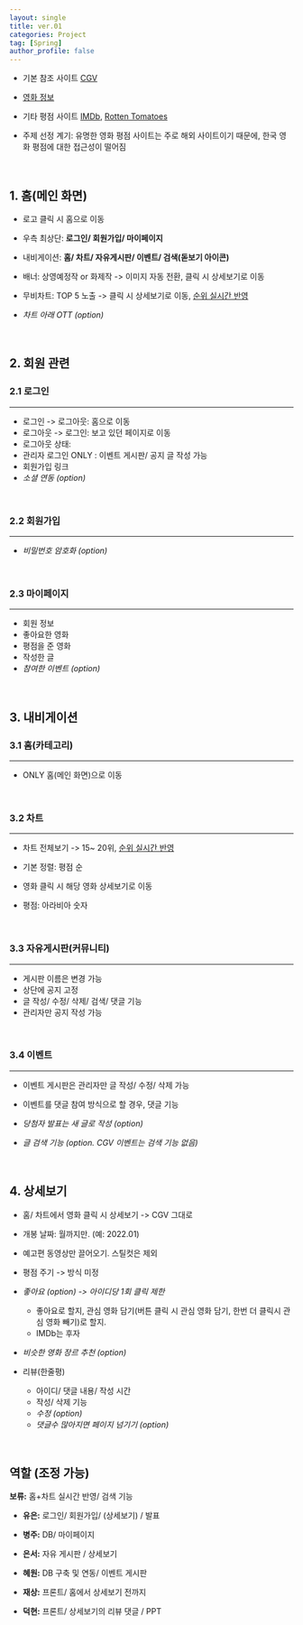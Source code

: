 ```yaml
---
layout: single
title: ver.01
categories: Project
tag: [Spring]
author_profile: false
---
```


* 기본 참조 사이트 [CGV](https://www.cgv.co.kr/)

* [영화 정보](https://www.kobis.or.kr/kobis/business/mast/mvie/searchMovieList.do)

* 기타 평점 사이트 [IMDb](https://www.imdb.com/chart/top/?ref_=nv_mv_250), [Rotten Tomatoes](https://www.rottentomatoes.com/)
* 주제 선정 계기: 유명한 영화 평점 사이트는 주로 해외 사이트이기 때문에, 한국 영화 평점에 대한 접근성이 떨어짐

<br>

## 1. 홈(메인 화면)

* 로고 클릭 시 홈으로 이동

* 우측 최상단: **로그인/ 회원가입/ 마이페이지**

* 내비게이션: **홈/ 차트/ 자유게시판/ 이벤트/ 검색(돋보기 아이콘)**
* 배너: 상영예정작 or 화제작 -> 이미지 자동 전환, 클릭 시 상세보기로 이동 
* 무비차트: TOP 5 노출 -> 클릭 시 상세보기로 이동, <u>순위 실시간 반영</u>
* *차트 아래 OTT (option)*

<br>

## 2. 회원 관련

### 2.1 로그인

------

* 로그인 -> 로그아웃: 홈으로 이동 
* 로그아웃 -> 로그인: 보고 있던 페이지로 이동 
* 로그아웃 상태: 
* 관리자 로그인 ONLY : 이벤트 게시판/ 공지  글 작성 가능
* 회원가입 링크
* *소셜 연동 (option)*

<br>

### 2.2 회원가입

------

* *비밀번호 암호화 (option)*

<br>

### 2.3 마이페이지

------

* 회원 정보
* 좋아요한 영화
* 평점을 준 영화
* 작성한 글
* *참여한 이벤트 (option)*

<br>

## 3. 내비게이션

### 3.1 홈(카테고리)

------

* ONLY 홈(메인 화면)으로 이동

<br>

### 3.2 차트

------

* 차트 전체보기 -> 15~ 20위, <u>순위 실시간 반영</u>
* 기본 정렬: 평점 순

* 영화 클릭 시 해당 영화 상세보기로 이동 
* 평점: 아라비아 숫자

<br>

### 3.3 자유게시판(커뮤니티)

------

* 게시판 이름은 변경 가능
* 상단에 공지 고정
* 글 작성/ 수정/ 삭제/ 검색/ 댓글 기능
* 관리자만 공지 작성 가능

<br>

### 3.4 이벤트

------

* 이벤트 게시판은 관리자만 글 작성/ 수정/ 삭제 가능

* 이벤트를 댓글 참여 방식으로 할 경우, 댓글 기능
* *당첨자 발표는 새 글로 작성 (option)*
* *글 검색 기능 (option. CGV 이벤트는 검색 기능 없음)*

<br>

## 4. 상세보기

* 홈/ 차트에서 영화 클릭 시 상세보기 -> CGV 그대로

* 개봉 날짜: 월까지만. (예: 2022.01)

* 예고편 동영상만 끌어오기. 스틸컷은 제외
* 평점 주기 -> 방식 미정

* *좋아요 (option) -> 아이디당 1회 클릭 제한* 
  * 좋아요로 할지, 관심 영화 담기(버튼 클릭 시 관심 영화 담기, 한번 더 클릭시 관심 영화 빼기)로 할지.
  * IMDb는 후자
* *비슷한 영화 장르 추천 (option)*  

* 리뷰(한줄평)
  * 아이디/ 댓글 내용/ 작성 시간
  * 작성/ 삭제 기능
  * *수정 (option)*
  * *댓글수 많아지면 페이지 넘기기 (option)*

<br>

## 역할 (조정 가능)

**보류:** 홈+차트 실시간 반영/ 검색 기능 

* **유은:** 로그인/ 회원가입/ (상세보기) / 발표  

* **병주:** DB/ 마이페이지
* **은서:** 자유 게시판 / 상세보기

* **혜원:** DB 구축 및 연동/ 이벤트 게시판 
* **재상:** 프론트/ 홈에서 상세보기 전까지

* **덕현:** 프론트/ 상세보기의 리뷰 댓글 / PPT